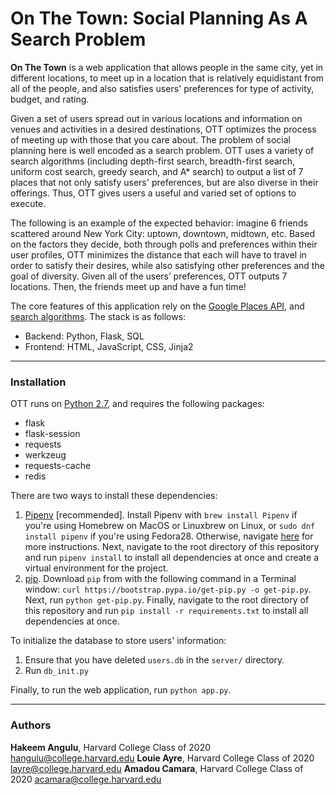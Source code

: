 # On The Town: Social Planning As A Search Problem

**On The Town** is a web application that allows people in the same city, yet in different locations, to meet up in a location that is relatively equidistant from all of the people, and also satisfies users' preferences for type of activity, budget, and rating.

Given a set of users spread out in various locations and information on venues and activities in a desired destinations, OTT optimizes the process of meeting up with those that you care about. The problem of social planning here is well encoded as a search problem. OTT uses a variety of search algorithms (including depth-first search, breadth-first search, uniform cost search, greedy search, and A* search) to output a list of 7 places that not only satisfy users' preferences, but are also diverse in their offerings. Thus, OTT gives users a useful and varied set of options to execute.

The following is an example of the expected behavior: imagine 6 friends scattered around New York City: uptown, downtown, midtown, etc. Based on the factors they decide, both through polls and preferences within their user profiles, OTT minimizes the distance that each will have to travel in order to satisfy their desires, while also satisfying other preferences and the goal of diversity. Given all of the users’ preferences, OTT outputs 7 locations. Then, the friends meet up and have a fun time!

The core features of this application rely on the [Google Places API](https://developers.google.com/places/web-service/intro), and [search algorithms](https://en.wikipedia.org/wiki/Search_algorithm). The stack is as follows:

* Backend: Python, Flask, SQL
* Frontend: HTML, JavaScript, CSS, Jinja2

***

### Installation

OTT runs on [Python 2.7](https://www.python.org/download/releases/2.7/), and requires the following packages:
* flask
* flask-session
* requests
* werkzeug
* requests-cache
* redis

There are two ways to install these dependencies:
1. [Pipenv](https://pipenv.readthedocs.io/) [recommended]. Install Pipenv with `brew install Pipenv` if you're using Homebrew on MacOS or Linuxbrew on Linux, or `sudo dnf install pipenv` if you're using Fedora28. Otherwise, navigate [here](https://pipenv.readthedocs.io/en/latest/install/#installing-pipenv) for more instructions. Next, navigate to the root directory of this repository and run `pipenv install` to install all dependencies at once and create a virtual environment for the project.
2. [pip](https://pip.pypa.io/en/stable/#). Download `pip` from with the following command in a Terminal window: `curl https://bootstrap.pypa.io/get-pip.py -o get-pip.py`. Next, run `python get-pip.py`. Finally, navigate to the root directory of this repository and run `pip install -r requirements.txt` to install all dependencies at once.

To initialize the database to store users' information:
1. Ensure that you have deleted `users.db` in the `server/` directory.
2. Run `db_init.py`

Finally, to run the web application, run `python app.py`.

***

### Authors
**Hakeem Angulu**, Harvard College Class of 2020
[hangulu@college.harvard.edu](mailto:hangulu@college.harvard.edu)
**Louie Ayre**, Harvard College Class of 2020
[layre@college.harvard.edu](mailto:layre@college.harvard.edu)
**Amadou Camara**, Harvard College Class of 2020
[acamara@college.harvard.edu](mailto:acamara@college.harvard.edu)
